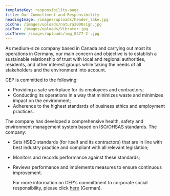 ```yaml
---
templateKey: responsibility-page
title: Our Committment and Responsibility
headingImage: /images/uploads/header_lake.jpg
picOne: /images/uploads/natura2000sign.jpg
picTwo: /images/uploads/Vibrator.jpg
picThree: /images/uploads/img_0477-2-.jpg
---
```

As medium-size company based in Canada and carrying out most its operations in Germany, our main concern and objective is to establish a sustainable relationship of trust with local and regional authorities, residents, and other interest groups while taking the needs of all stakeholders and the environment into account. 

CEP is committed to the following:

* Providing a safe workplace for its employees and contractors;
* Conducting its operations in a way that minimizes waste and minimizes impact on the environment;
* Adherence to the highest standards of business ethics and employment practices.

The company has developed a comprehensive health, safety and environment management system based on ISO/OHSAS standards. The company:

* Sets HSEQ standards (for itself and its contractors) that are in line with best industry practice and compliant with all relevant legislation;
* Monitors and records performance against these standards;
* Reviews performance and implements measures to ensure continuous improvement.

  For more information on CEP's committment to corporate social responsibility, please click [here](https://www.cepetro.com/Verantwortung.html) (German). 
